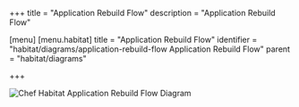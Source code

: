 +++
title = "Application Rebuild Flow"
description = "Application Rebuild Flow"

[menu]
  [menu.habitat]
    title = "Application Rebuild Flow"
    identifier = "habitat/diagrams/application-rebuild-flow Application Rebuild Flow"
    parent = "habitat/diagrams"

+++

![Chef Habitat Application Rebuild Flow Diagram](/images/habitat/habitat-application-rebuild-flow.png)

